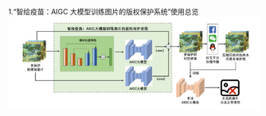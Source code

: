 1.“智绘疫苗：AIGC 大模型训练图片的版权保护系统”使用总览
![image](https://github.com/13859/WatermarkVaccine_AIGC/blob/master/总览图.png)
